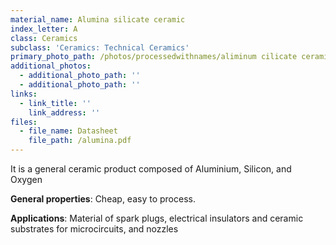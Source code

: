 ```yaml
---
material_name: Alumina silicate ceramic
index_letter: A
class: Ceramics
subclass: 'Ceramics: Technical Ceramics'
primary_photo_path: /photos/processedwithnames/aliminum cilicate ceramic.jpeg
additional_photos:
  - additional_photo_path: ''
  - additional_photo_path: ''
links:
  - link_title: ''
    link_address: ''
files:
  - file_name: Datasheet
    file_path: /alumina.pdf
---
```


It is a general ceramic product composed of Aluminium, Silicon, and Oxygen

**General properties**: Cheap, easy to process.

**Applications**: Material of spark plugs, electrical insulators and ceramic substrates for microcircuits, and nozzles
